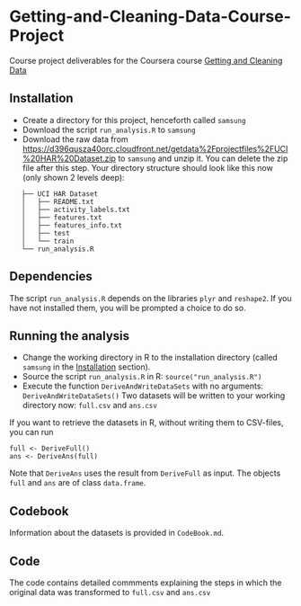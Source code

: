 Getting-and-Cleaning-Data-Course-Project
========================================

Course project deliverables for the Coursera course [Getting and Cleaning Data](https://www.coursera.org/course/getdata)

## Installation
* Create a directory for this project, henceforth called `samsung`
* Download the script `run_analysis.R` to `samsung` 
* Download the raw data from https://d396qusza40orc.cloudfront.net/getdata%2Fprojectfiles%2FUCI%20HAR%20Dataset.zip to `samsung` and unzip it. You can delete the zip file after this step.
  Your directory structure should look like this now (only shown 2 levels deep):
 
 ```
    ├── UCI HAR Dataset
    │   ├── README.txt
    │   ├── activity_labels.txt
    │   ├── features.txt
    │   ├── features_info.txt
    │   ├── test
    │   └── train
    └── run_analysis.R
```

## Dependencies
The script `run_analysis.R` depends on the libraries `plyr` and `reshape2`. If you have not installed them, you will be prompted a choice to do so.
    
## Running the analysis     
* Change the working directory in R to the installation directory (called `samsung` in the [Installation](#Installation) section).     
* Source the script `run_analysis.R` in R: `source("run_analysis.R")`
* Execute the function `DeriveAndWriteDataSets` with no arguments: `DeriveAndWriteDataSets()`
  Two datasets will be written to your working directory now: `full.csv` and `ans.csv` 

If you want to retrieve the datasets in R, without writing them to CSV-files, you can run

    full <- DeriveFull()
    ans <- DeriveAns(full)

Note that `DeriveAns` uses the result from `DeriveFull` as input.
The objects `full` and `ans` are of class `data.frame`.

## Codebook
Information about the datasets is provided in `CodeBook.md`.     

## Code 
The code contains detailed commments explaining the steps in which the original data was transformed to `full.csv` and `ans.csv` 